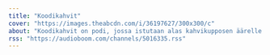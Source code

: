 ```yaml
---
title: "Koodikahvit"
cover: "https://images.theabcdn.com/i/36197627/300x300/c"
about: "Koodikahvit on podi, jossa istutaan alas kahvikupposen äärelle keskustelemaan IT-alasta, koodauksesta ja kaikesta siihen liittyvästä."
rss: "https://audioboom.com/channels/5016335.rss"
---
```

